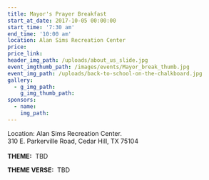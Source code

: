 ```yaml
---
title: Mayor's Prayer Breakfast
start_at_date: 2017-10-05 00:00:00
start_time: '7:30 am'
end_time: '10:00 am'
location: Alan Sims Recreation Center
price:
price_link:
header_img_path: /uploads/about_us_slide.jpg
event_imgthumb_path: /images/events/Mayor_break_thumb.jpg
event_img_path: /uploads/back-to-school-on-the-chalkboard.jpg
gallery:
  - g_img_path:
    g_img_thumb_path:
sponsors:
  - name:
    img_path:
---
```



Location: Alan Sims Recreation Center.
<br>310 E. Parkerville Road, Cedar Hill, TX 75104
<br>
<br>**THEME:**&nbsp; TBD

**THEME VERSE:**&nbsp; TBD

&nbsp;